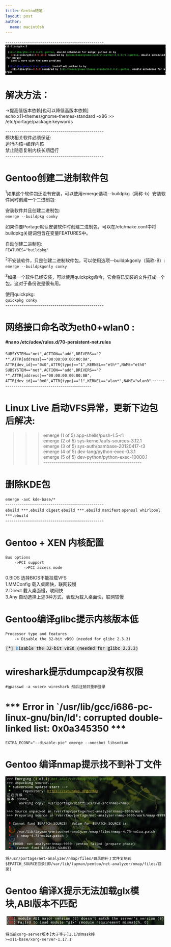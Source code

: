 ```yaml
---
title: Gentoo随笔
layout: post
author:
  name: macint0sh
---
```

\------------------------------------------------    
<img src="/img/gentoo-note.png">
# 解决方法：   
->提高低版本依赖[也可以降低高版本依赖]   
echo  x11-themes/gnome-themes-standard ~x86 >> /etc/portage/package.keywords 

\------------------------------------------------   
模块相关软件必须保证:   
运行内核=编译内核   
禁止随意复制内核长期运行   
\------------------------------------------------   
# Gentoo创建二进制软件包

<sup>1</sup>如果这个软件包还没有安装，可以使用emerge选项--buildpkg（简称-b）安装软件同时创建一个二进制包:

安装软件并且创建二进制包:   
`emerge --buildpkg conky`

如果你要Portage默认安装软件时创建二进制包，可以在/etc/make.conf中将buildpkg关键词包含在变量FEATURES中。

自动创建二进制包:   
`FEATURES="buildpkg"`

<sup>2</sup>不安装软件，只是创建二进制软件包，可以使用选项--buildpkgonly（简称-B）:   
`emerge --buildpkgonly conky`

<sup>3</sup>如果一个软件已经安装，可以使用quickpkg命令，它会将已安装的文件打成一个包。这对于备份说是很有用。

使用quickpkg:   
`quickpkg conky`   
\------------------------------------------------   
# 网络接口命名改为eth0+wlan0 :   
####  \#nano /etc/udev/rules.d/70-persistent-net.rules     
`SUBSYSTEM=="net",ACTION=="add",DRIVERS=="?*",ATTR{address}=="00:00:00:00:00:0A",
ATTR{dev_id}=="0x0",ATTR{type}=="1",KERNEL=="eth*",NAME="eth0"`
`SUBSYSTEM=="net",ACTION=="add",DRIVERS=="?*",ATTR{address}=="00:00:00:00:00:0B",
ATTR{dev_id}=="0x0",ATTR{type}=="1",KERNEL=="wlan*",NAME="wlan0"`
\------------------------------------------------   
# Linux Live 启动VFS异常，更新下边包后解决:    
>>> emerge (1 of 5) app-shells/push-1.5-r1   
>>> emerge (2 of 5) sys-kernel/aufs-sources-3.12.1    
>>> emerge (3 of 5) sys-auth/pambase-20120417-r3   
>>> emerge (4 of 5) dev-lang/python-exec-0.3.1    
>>> emerge (5 of 5) dev-python/python-exec-10000.1       
\------------------------------------------------    
# 删除KDE包    
`emerge -avC kde-base/*`  
\------------------------------------------------  
`ebuild ***.ebuild digest`
`ebuild ***.ebuild manifest`
`openssl whirlpool ***.ebuild`    
\------------------------------------------------    
# Gentoo + XEN 内核配置

    Bus options
        ->PCI support
            ->PCI access mode 

0.BIOS      选择BIOS不能挂载VFS   
1.MMConfig  载入桌面快，联网较慢    
2.Direct    载入桌面慢，联网快    
3.Any       自动选择上述3种方式，表现为载入桌面快，联网较慢   


# Gentoo编译glibc提示内核版本低      

    Processor type and features      
        -> Disable the 32-bit vDSO (needed for glibc 2.3.3)      

<img src="/img/glibc-error_solve.jpg">

# wireshark提示dumpcap没有权限                
       
    #gpasswd -a <user> wireshark 然后注销并重新登录                

# *** Error in `/usr/lib/gcc/i686-pc-linux-gnu/bin/ld': corrupted double-linked list: 0x0a345350 ***       

    EXTRA_ECONF="--disable-pie" emerge --oneshot libsodium        
# Gentoo 编译nmap提示找不到补丁文件     
<img src="/img/nmap-error.jpg">        
    
    将/usr/portage/net-analyzer/nmap/files/目录的补丁文件复制到
    $EPATCH_SOURCE目录[即/var/lib/layman/pentoo/net-analyzer/nmap/files/目录]       

# Gentoo 编译X提示无法加载glx模块,ABI版本不匹配      
<img src="/img/xorg-module-ABI.png">

    将当前xorg-server版本[大于等于]1.17的mask掉
    >=x11-base/xorg-server-1.17.1      
       




          

     

